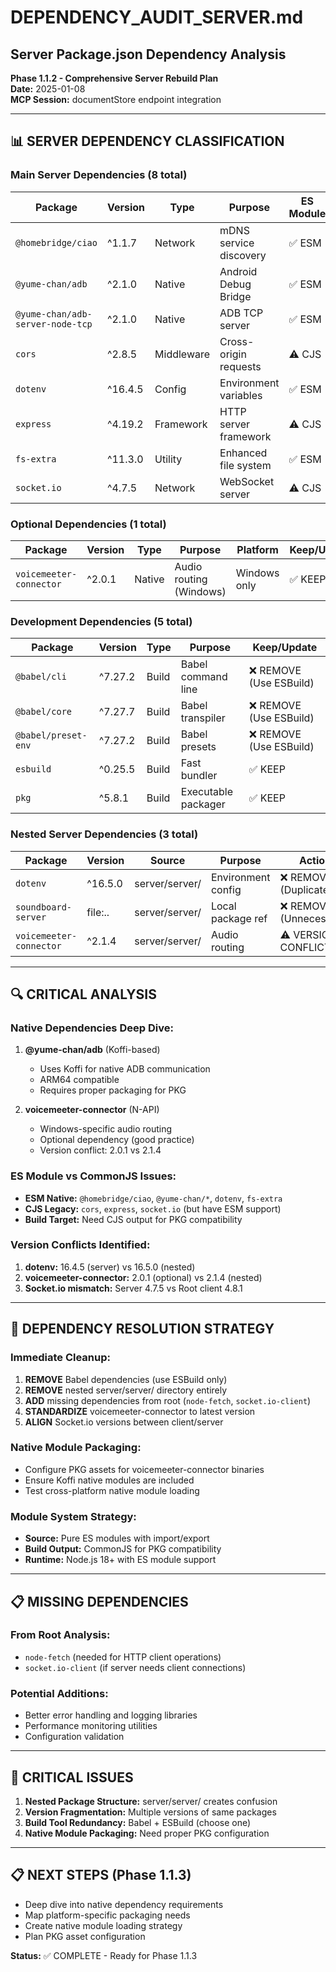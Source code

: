 # DEPENDENCY_AUDIT_SERVER.md
## Server Package.json Dependency Analysis
**Phase 1.1.2 - Comprehensive Server Rebuild Plan**  
**Date:** 2025-01-08  
**MCP Session:** documentStore endpoint integration

---

## 📊 SERVER DEPENDENCY CLASSIFICATION

### Main Server Dependencies (8 total)
| Package | Version | Type | Purpose | ES Module | Keep/Update |
|---------|---------|------|---------|-----------|-------------|
| `@homebridge/ciao` | ^1.1.7 | Network | mDNS service discovery | ✅ ESM | ✅ KEEP |
| `@yume-chan/adb` | ^2.1.0 | Native | Android Debug Bridge | ✅ ESM | ✅ KEEP |
| `@yume-chan/adb-server-node-tcp` | ^2.1.0 | Native | ADB TCP server | ✅ ESM | ✅ KEEP |
| `cors` | ^2.8.5 | Middleware | Cross-origin requests | ⚠️ CJS | ✅ KEEP |
| `dotenv` | ^16.4.5 | Config | Environment variables | ✅ ESM | ✅ KEEP |
| `express` | ^4.19.2 | Framework | HTTP server framework | ⚠️ CJS | ✅ KEEP |
| `fs-extra` | ^11.3.0 | Utility | Enhanced file system | ✅ ESM | ✅ KEEP |
| `socket.io` | ^4.7.5 | Network | WebSocket server | ⚠️ CJS | ✅ KEEP |

### Optional Dependencies (1 total)
| Package | Version | Type | Purpose | Platform | Keep/Update |
|---------|---------|------|---------|----------|-------------|
| `voicemeeter-connector` | ^2.0.1 | Native | Audio routing (Windows) | Windows only | ✅ KEEP |

### Development Dependencies (5 total)
| Package | Version | Type | Purpose | Keep/Update |
|---------|---------|------|---------|-------------|
| `@babel/cli` | ^7.27.2 | Build | Babel command line | ❌ REMOVE (Use ESBuild) |
| `@babel/core` | ^7.27.7 | Build | Babel transpiler | ❌ REMOVE (Use ESBuild) |
| `@babel/preset-env` | ^7.27.2 | Build | Babel presets | ❌ REMOVE (Use ESBuild) |
| `esbuild` | ^0.25.5 | Build | Fast bundler | ✅ KEEP |
| `pkg` | ^5.8.1 | Build | Executable packager | ✅ KEEP |

### Nested Server Dependencies (3 total)
| Package | Version | Source | Purpose | Action |
|---------|---------|--------|---------|--------|
| `dotenv` | ^16.5.0 | server/server/ | Environment config | ❌ REMOVE (Duplicate) |
| `soundboard-server` | file:.. | server/server/ | Local package ref | ❌ REMOVE (Unnecessary) |
| `voicemeeter-connector` | ^2.1.4 | server/server/ | Audio routing | ⚠️ VERSION CONFLICT |

---

## 🔍 CRITICAL ANALYSIS

### Native Dependencies Deep Dive:
1. **@yume-chan/adb** (Koffi-based)
   - Uses Koffi for native ADB communication
   - ARM64 compatible
   - Requires proper packaging for PKG
   
2. **voicemeeter-connector** (N-API)
   - Windows-specific audio routing
   - Optional dependency (good practice)
   - Version conflict: 2.0.1 vs 2.1.4

### ES Module vs CommonJS Issues:
- **ESM Native:** `@homebridge/ciao`, `@yume-chan/*`, `dotenv`, `fs-extra`
- **CJS Legacy:** `cors`, `express`, `socket.io` (but have ESM support)
- **Build Target:** Need CJS output for PKG compatibility

### Version Conflicts Identified:
1. **dotenv:** 16.4.5 (server) vs 16.5.0 (nested)
2. **voicemeeter-connector:** 2.0.1 (optional) vs 2.1.4 (nested)
3. **Socket.io mismatch:** Server 4.7.5 vs Root client 4.8.1

---

## 🎯 DEPENDENCY RESOLUTION STRATEGY

### Immediate Cleanup:
1. **REMOVE** Babel dependencies (use ESBuild only)
2. **REMOVE** nested server/server/ directory entirely
3. **ADD** missing dependencies from root (`node-fetch`, `socket.io-client`)
4. **STANDARDIZE** voicemeeter-connector to latest version
5. **ALIGN** Socket.io versions between client/server

### Native Module Packaging:
- Configure PKG assets for voicemeeter-connector binaries
- Ensure Koffi native modules are included
- Test cross-platform native module loading

### Module System Strategy:
- **Source:** Pure ES modules with import/export
- **Build Output:** CommonJS for PKG compatibility
- **Runtime:** Node.js 18+ with ES module support

---

## 📋 MISSING DEPENDENCIES

### From Root Analysis:
- `node-fetch` (needed for HTTP client operations)
- `socket.io-client` (if server needs client connections)

### Potential Additions:
- Better error handling and logging libraries
- Performance monitoring utilities
- Configuration validation

---

## 🚨 CRITICAL ISSUES

1. **Nested Package Structure:** server/server/ creates confusion
2. **Version Fragmentation:** Multiple versions of same packages
3. **Build Tool Redundancy:** Babel + ESBuild (choose one)
4. **Native Module Packaging:** Need proper PKG configuration

---

## 📋 NEXT STEPS (Phase 1.1.3)
- Deep dive into native dependency requirements
- Map platform-specific packaging needs
- Create native module loading strategy
- Plan PKG asset configuration

**Status:** ✅ COMPLETE - Ready for Phase 1.1.3 